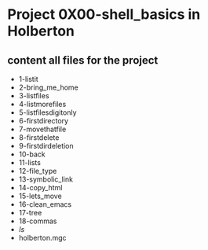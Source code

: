 
# Project 0X00-shell_basics in Holberton
## content all files for the project

* 1-listit
* 2-bring_me_home
* 3-listfiles
* 4-listmorefiles
* 5-listfilesdigitonly
* 6-firstdirectory
* 7-movethatfile
* 8-firstdelete
* 9-firstdirdeletion
* 10-back
* 11-lists
* 12-file_type
* 13-symbolic_link
* 14-copy_html
* 15-lets_move
* 16-clean_emacs
* 17-tree
* 18-commas
* _ls_
* holberton.mgc

